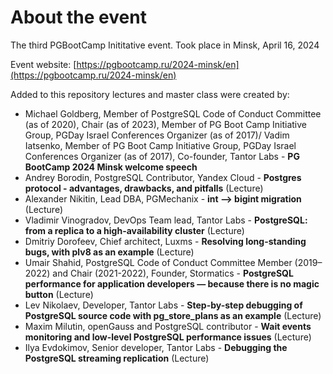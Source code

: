# About the event
The third PGBootCamp Inititative event.
Took place in Minsk, April 16, 2024

Event website: [https://pgbootcamp.ru/2024-minsk/en](https://pgbootcamp.ru/2024-minsk/en)

Added to this repository lectures and master class were created by:

* Michael Goldberg, Member of PostgreSQL Code of Conduct Committee (as of 2020), Chair (as of 2023), Member of PG Boot Camp Initiative Group, PGDay Israel Conferences Organizer (as of 2017)/ Vadim Iatsenko, Member of PG Boot Camp Initiative Group, PGDay Israel Conferences Organizer (as of 2017), Co-founder, Tantor Labs - **PG BootCamp 2024 Minsk welcome speech**
* Andrey Borodin, PostgreSQL Contributor, Yandex Cloud - **Postgres protocol - advantages, drawbacks, and pitfalls** (Lecture)
* Alexander Nikitin, Lead DBA, PGMechanix - **int –> bigint migration** (Lecture)
* Vladimir Vinogradov, DevOps Team lead, Tantor Labs - **PostgreSQL: from a replica to a high-availability cluster** (Lecture)
* Dmitriy Dorofeev, Chief architect, Luxms - **Resolving long-standing bugs, with plv8 as an example** (Lecture)
* Umair Shahid, PostgreSQL Code of Conduct Committee Member (2019–2022) and Chair (2021-2022), Founder, Stormatics - **PostgreSQL performance for application developers — because there is no magic button** (Lecture)
* Lev Nikolaev, Developer, Tantor Labs - **Step-by-step debugging of PostgreSQL source code with pg_store_plans as an example** (Lecture)
* Maxim Milutin, openGauss and PostgreSQL contributor - **Wait events monitoring and low-level PostgreSQL performance issues** (Lecture)
* Ilya Evdokimov, Senior developer, Tantor Labs - **Debugging the PostgreSQL streaming replication** (Lecture)
